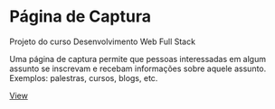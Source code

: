 # Página de Captura
 Projeto do curso Desenvolvimento Web Full Stack
 
 Uma página de captura permite que pessoas interessadas em algum assunto se inscrevam e recebam informações sobre aquele assunto. Exemplos: palestras, cursos, blogs, etc.
 
[View](https://joaopedroprog.github.io/projeto-pagina-captura/)
